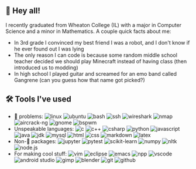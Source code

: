 ## 👋 Hey all!
I recently graduated from Wheaton College (IL) with a major in Computer Science and a minor in Mathematics. A couple quick facts about me:
* In 3rd grade I convinced my best friend I was a robot, and I don't know if he ever found out I was lying
* The only reason I can code is because some random middle school teacher decided we should play Minecraft instead of having class (then introduced us to modding)
* In high school I played guitar and screamed for an emo band called Gangrene (can you guess how that name got picked?)
## 🛠️ Tools I've used
* 🐧 problems:
  ![linux](https://img.shields.io/badge/Linux-333238?logo=linux)
  ![ubuntu](https://img.shields.io/badge/Ubuntu-E95420?logo=ubuntu&logoColor=white)
  ![bash](https://img.shields.io/badge/Bash_Scripting-4EAA25?logo=gnu-bash&logoColor=white)
  ![ssh](https://img.shields.io/badge/ssh-red)
  ![wireshark](https://img.shields.io/badge/Wireshark-1679A7?logo=wireshark)
  ![nmap](https://img.shields.io/badge/Nmap-purple)
  ![aircrack-ng](https://img.shields.io/badge/aircrack--ng-grey)
  ![gnome](https://img.shields.io/badge/Gnome-4A86CF?logo=gnome&logoColor=white)
  ![bspwm](https://img.shields.io/badge/bspwm-2E2E2E?logo=bspwm&logoColor=white)
* Unspeakable languages:
  ![c](https://img.shields.io/badge/C-333238?logo=c&labelColor=grey&color=4A86CF)
  ![c++](https://img.shields.io/badge/C%2B%2B-00599C?logo=c%2B%2B)
  ![csharp](https://img.shields.io/badge/C%23-333238?logo=csharp)
  ![python](https://img.shields.io/badge/Python-333238?logo=python&color=1679A7&logoColor=yellow)
  ![javascript](https://img.shields.io/badge/Javascript-F7DF1E?logo=javascript&logoColor=black)
  ![java](https://img.shields.io/badge/Java-orange)
  ![jdk](https://img.shields.io/badge/OpenJDK-333238?logo=openjdk&color=E95420&logoColor=white)
  ![mysql](https://img.shields.io/badge/MySQL-333238?logo=mysql&color=darkblue&logoColor=white)
  ![html](https://img.shields.io/badge/HTML5-333238?logo=html5)
  ![css](https://img.shields.io/badge/CSS3-333238?logo=css3&logoColor=cyan)
  ![markdown](https://img.shields.io/badge/Markdown-333238?logo=markdown)
  ![latex](https://img.shields.io/badge/LaTeX-333238?logo=latex&color=aliceblue&logoColor=grey)
* Non-🎄 packages:
  ![jupyter](https://img.shields.io/badge/Jupyter-333238?logo=jupyter&color=E5E2D4)
  ![pytest](https://img.shields.io/badge/pytest-333238?logo=pytest&color=A69643)
  ![scikit-learn](https://img.shields.io/badge/scikit--learn-333238?logo=scikitlearn&color=grey&logoColor=yellow)
  ![numpy](https://img.shields.io/badge/numpy-333238?logo=numpy)
  ![nltk](https://img.shields.io/badge/nltk-green)
  ![node.js](https://img.shields.io/badge/Node.js-339933?logo=node.js&logoColor=white)
* For making cool stuff:
  ![vim](https://img.shields.io/badge/Vim-333238?logo=vim&color=white&logoColor=019733)
  ![eclipse](https://img.shields.io/badge/Eclipse-2C2255?logo=eclipse)
  ![emacs](https://img.shields.io/badge/Emacs-333238?logo=gnuemacs&color=252525&logoColor=lightpurple)
  ![npp](https://img.shields.io/badge/Notepad%2B%2B-90E59A?logo=notepad%2B%2B&logoColor=black)
  ![vscode](https://img.shields.io/badge/VS_Code-333238?logo=visualstudiocode&color=212131&logoColor=007ACC)
  ![android studio](https://img.shields.io/badge/Android_Studio-333238?logo=androidstudio)
  ![gimp](https://img.shields.io/badge/GIMP-5C5543?logo=gimp)
  ![blender](https://img.shields.io/badge/Blender-E87D0D?logo=blender&logoColor=white)
  ![git](https://img.shields.io/badge/Git-333238?logo=git)
  ![github](https://img.shields.io/badge/GitHub-333238?logo=github)
